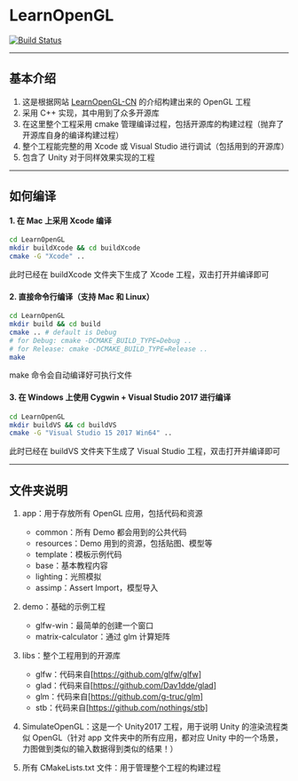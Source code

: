 # LearnOpenGL

[![Build Status](https://travis-ci.com/zhyingkun/LearnOpenGL.svg)](https://travis-ci.com/zhyingkun/LearnOpenGL)

---

## 基本介绍

1. 这是根据网站 [LearnOpenGL-CN](https://learnopengl-cn.github.io) 的介绍构建出来的 OpenGL 工程
2. 采用 C++ 实现，其中用到了众多开源库
3. 在这里整个工程采用 cmake 管理编译过程，包括开源库的构建过程（抛弃了开源库自身的编译构建过程）
4. 整个工程能完整的用 Xcode 或 Visual Studio 进行调试（包括用到的开源库）
5. 包含了 Unity 对于同样效果实现的工程

---

## 如何编译

#### 1. 在 Mac 上采用 Xcode 编译

```bash
cd LearnOpenGL
mkdir buildXcode && cd buildXcode
cmake -G "Xcode" ..
```

此时已经在 buildXcode 文件夹下生成了 Xcode 工程，双击打开并编译即可

#### 2. 直接命令行编译（支持 Mac 和 Linux）

```bash
cd LearnOpenGL
mkdir build && cd build
cmake .. # default is Debug
# for Debug: cmake -DCMAKE_BUILD_TYPE=Debug ..
# for Release: cmake -DCMAKE_BUILD_TYPE=Release ..
make
```

make 命令会自动编译好可执行文件

#### 3. 在 Windows 上使用 Cygwin + Visual Studio 2017 进行编译

```bash
cd LearnOpenGL
mkdir buildVS && cd buildVS
cmake -G "Visual Studio 15 2017 Win64" ..
```

此时已经在 buildVS 文件夹下生成了 Visual Studio 工程，双击打开并编译即可

---

## 文件夹说明

1. app：用于存放所有 OpenGL 应用，包括代码和资源

   - common：所有 Demo 都会用到的公共代码
   - resources：Demo 用到的资源，包括贴图、模型等
   - template：模板示例代码
   - base：基本教程内容
   - lighting：光照模拟
   - assimp：Assert Import，模型导入

2. demo：基础的示例工程

   - glfw-win：最简单的创建一个窗口
   - matrix-calculator：通过 glm 计算矩阵

3. libs：整个工程用到的开源库

   - glfw：代码来自[https://github.com/glfw/glfw]
   - glad：代码来自[https://github.com/Dav1dde/glad]
   - glm：代码来自[https://github.com/g-truc/glm]
   - stb：代码来自[https://github.com/nothings/stb]

4. SimulateOpenGL：这是一个 Unity2017 工程，用于说明 Unity 的渲染流程类似 OpenGL（针对 app 文件夹中的所有应用，都对应 Unity 中的一个场景，力图做到类似的输入数据得到类似的结果！）

5. 所有 CMakeLists.txt 文件：用于管理整个工程的构建过程
